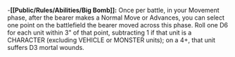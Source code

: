 -**[[Public/Rules/Abilities/Big Bomb]]:** Once per battle, in your Movement phase, after the bearer makes a Normal Move or Advances, you can select one point on the battlefield the bearer moved across this phase. Roll one D6 for each unit within 3" of that point, subtracting 1 if that unit is a CHARACTER (excluding VEHICLE or MONSTER units); on a 4+, that unit suffers D3 mortal wounds.